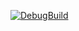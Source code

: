 [![DebugBuild](https://github.com/OikawaYuma/MyEngine/actions/workflows/DebugBuild.yml/badge.svg)](https://github.com/OikawaYuma/MyEngine/actions/workflows/DebugBuild.yml)
